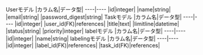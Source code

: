 Userモデル
|カラム名|データ型|
----|----
|id|integer|
|name|string|
|email|string|
|password_digest|string|
Taskモデル
|カラム名|データ型|
----|----
|id|integer|
|user_id(FK)|references|
|title|text|
|limitline|datetime|
|status|string|
|priority|integer|
labelモデル
|カラム名|データ型|
----|----
|id|integer|
|name|string|
labelingモデル
|カラム名|データ型|
----|----
|id|integer|
|label_id(FK)|references|
|task_id(FK)|references|